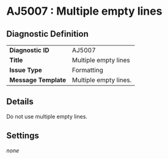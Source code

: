 # AJ5007 : Multiple empty lines

## Diagnostic Definition

<table>
  <tr>
    <td class="header"><b>Diagnostic ID</b></td>
    <td>AJ5007</td>
  </tr>
  <tr>
    <td class="header"><b>Title</b></td>
    <td>Multiple empty lines</td>
  </tr>
  <tr>
    <td class="header"><b>Issue Type</b></td>
    <td>Formatting</td>
  </tr>
  <tr>
    <td class="header"><b>Message Template</b></td>
    <td>Multiple empty lines.</td>
  </tr>
  
</table>

## Details

Do not use multiple empty lines.


## Settings

*none*

